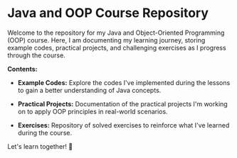 # **Java and OOP Course Repository**

Welcome to the repository for my Java and Object-Oriented Programming (OOP) course. Here, I am documenting my learning journey, storing example codes, practical projects, and challenging exercises as I progress through the course.

**Contents:**

- **Example Codes:** Explore the codes I've implemented during the lessons to gain a better understanding of Java concepts.

- **Practical Projects:** Documentation of the practical projects I'm working on to apply OOP principles in real-world scenarios.

- **Exercises:** Repository of solved exercises to reinforce what I've learned during the course.

Let's learn together! 🚀
